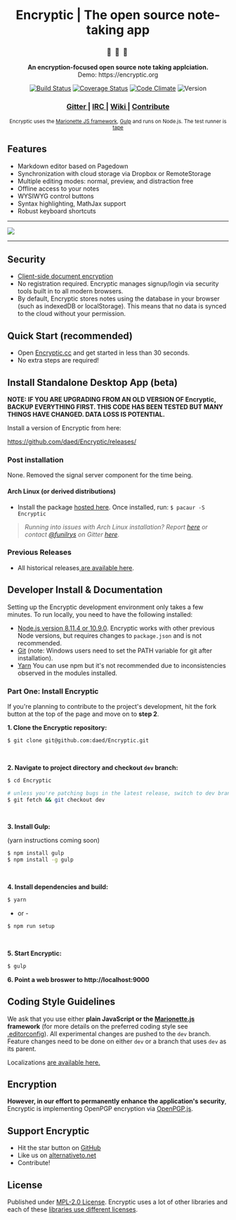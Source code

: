 <div align="center">
  <h1>Encryptic | The open source note-taking app</h1>

  <h3>🔖  &nbsp;🔏  &nbsp;📄&nbsp;</h3>
  <p><strong>An encryption-focused open source note taking applciation.</strong><br>
    Demo: https://encryptic.org

  [![Build Status](https://travis-ci.org/daed/Encryptic.svg?branch=master)](https://travis-ci.org/daed/Encryptic)
  [![Coverage Status](https://coveralls.io/repos/github/daed/Encryptic/badge.svg?branch=master)](https://coveralls.io/github/daed/Encryptic)
  [![Code Climate](https://codeclimate.com/github/daed/Encryptic/badges/gpa.svg)](https://codeclimate.com/github/daed/Encryptic)
  ![Version](https://img.shields.io/badge/Version-0.0.1.beta-blue.svg)

  <h3>
    <a href="https://gitter.im/Encryptic/Encryptic">
      Gitter
    </a>
    <span> | </span>
    <a href="https://webchat.freenode.net/?channels=Encryptic">
      IRC
    </a>
    <span> | </span>
    <a href="https://github.com/daed/Encryptic/wiki">
      Wiki
    </a>
    <span> | </span>
    <a href="#developer-install--documentation">
      Contribute
    </a>
  </h3>

  <sub>
    Encryptic uses the
    <a href="http://marionettejs.com/">Marionette JS framework</a>,
    <a href="http://gulpjs.com/">Gulp</a> and runs on Node.js. The test runner is <a href="https://github.com/substack/tape">tape</a>
  </sub>
</div>

## Features

* Markdown editor based on Pagedown
* Synchronization with cloud storage via Dropbox or RemoteStorage
* Multiple editing modes: normal, preview, and distraction free
* Offline access to your notes
* WYSIWYG control buttons
* Syntax highlighting, MathJax support
* Robust keyboard shortcuts

<hr>
<img src="https://s3.amazonaws.com/Encryptic-readme/Screen+Recording+2017-10-16+at+10.10+PM-min.gif">
<hr>

## Security
* [Client-side document encryption](#encryption)
* No registration required. Encryptic manages signup/login via security tools built in to all modern browsers.
* By default, Encryptic stores notes using the database in your browser (such as indexedDB or localStorage). This means that no data is synced to the cloud without your permission.

## Quick Start (recommended)

* Open [Encryptic.cc](https://Encryptic.cc/) and get started in less than 30 seconds.
* No extra steps are required!

## Install Standalone Desktop App (beta)

**NOTE: IF YOU ARE UPGRADING FROM AN OLD VERSION OF Encryptic, BACKUP EVERYTHING FIRST.  THIS CODE HAS BEEN TESTED BUT MANY THINGS HAVE CHANGED.  DATA LOSS IS POTENTIAL.**

Install a version of Encryptic from here:

https://github.com/daed/Encryptic/releases/

### Post installation

None.  Removed the signal server component for the time being.

#### Arch Linux (or derived distributions)

* Install the package [hosted here](https://aur.archlinux.org/packages/Encryptic/). Once installed, run: `$ pacaur -S Encryptic`

> *Running into issues with Arch Linux installation? Report [here](https://github.com/funilrys/PKGBUILD/issues/new) or contact [@funilrys](https://github.com/funilrys) on Gitter [here](https://gitter.im/funilrys_/PKGBUILD)*.

### Previous Releases

* All historical releases[ are available here](https://github.com/Encryptic/Encryptic/releases).

## Developer Install & Documentation

Setting up the Encryptic development environment only takes a few minutes. To run locally, you need to have the following installed:
* [Node.js version 8.11.4 or 10.9.0](https://nodejs.org/). Encryptic works with other previous Node versions, but requires changes to `package.json` and is not recommended.
* [Git](https://git-scm.com/book/en/v2) (note: Windows users need to set the PATH variable for git after installation).
* [Yarn](https://yarnpkg.com/en/) You can use npm but it's not recommended due to inconsistencies observed in the modules installed.


### Part One: Install Encryptic

If you're planning to contribute to the project's development, hit the fork button at the top of the page and move on to **step 2**.
<br/>

**1. Clone the Encryptic repository:**

```bash
$ git clone git@github.com:daed/Encryptic.git
```
<br/>

**2. Navigate to project directory and checkout `dev` branch:**

```bash
$ cd Encryptic

# unless you're patching bugs in the latest release, switch to dev branch:
$ git fetch && git checkout dev
```
<br/>

**3. Install Gulp:**

(yarn instructions coming soon)
```bash
$ npm install gulp
$ npm install -g gulp
```
<br/>

**4. Install dependencies and build:**

```bash
$ yarn
```
- or -
```bash
$ npm run setup
```

<br/>

**5. Start Encryptic:**

```bash
$ gulp
```

**6. Point a web broswer to http://localhost:9000**

## Coding Style Guidelines

We ask that you use either **plain JavaScript or the [Marionette.js](http://marionette.js/) framework** (for more details on the preferred coding style see [.editorconfig](https://github.com/Encryptic/Encryptic/blob/master/.editorconfig)). All experimental changes are pushed to the `dev` branch. Feature changes need to be done on either `dev` or a branch that uses `dev` as its parent.

Localizations [are available here.](https://github.com/Encryptic/Encryptic/blob/dev/CONTRIBUTE.md)

## Encryption

**However, in our effort to permanently enhance the application's security**, Encryptic is implementing OpenPGP encryption via [OpenPGP.js](https://github.com/openpgpjs/openpgpjs).

## Support Encryptic

* Hit the star button on [GitHub](https://github.com/daed/Encryptic)
* Like us on [alternativeto.net](http://alternativeto.net/software/Encryptic/)
* Contribute!


## License

Published under [MPL-2.0 License](https://www.mozilla.org/en-US/MPL/2.0/).
Encryptic uses a lot of other libraries and each of these [libraries use different licenses](https://github.com/Encryptic/Encryptic/blob/master/bower.json).

[1]: http://bitwiseshiftleft.github.io/sjcl/
[2]: https://github.com/Encryptic/Encryptic/blob/master/bower.json
[3]: http://blockchain.info/address/1Q68HfLjNvWbLFr3KGK6nfXg7vc3hpDr11
[4]: https://www.gittip.com/Encryptic/
[5]: http://alternativeto.net/software/Encryptic/
[6]: https://github.com/Encryptic/Encryptic
[7]: https://github.com/Encryptic/Encryptic/blob/master/CONTRIBUTE.md
[8]: http://nodejs.org
[9]: https://github.com/Encryptic/static-Encryptic/archive/gh-pages.zip
[10]: https://Encryptic.cc/index.html
[11]: https://www.mozilla.org/en-US/MPL/2.0/
[12]: https://www.bountysource.com/teams/Encryptic
[13]: https://github.com/Encryptic/Encryptic/releases
[14]: https://git-scm.com/book/en/v2
[15]: https://github.com/Encryptic/Encryptic/wiki
